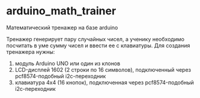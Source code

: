 # arduino_math_trainer
Математический тренажер на базе arduino

Тренажер генерирует пару случайных чисел, а ученику необходимо посчитать в уме сумму чисел и ввести ее с клавиатуры.
Для создания тренажера нужны:
1) модуль Arduino UNO или один из клонов
2) LCD-дисплей 1602 (2 строки по 16 символов), подключенный через pcf8574-подобный i2c-переходник
3) клавиатура 4x4 (16 кнопок), подключенная через pcf8574-подобный i2c-переходник
